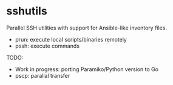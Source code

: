 # sshutils

Parallel SSH utilities with support for Ansible-like inventory files.

- prun: execute local scripts/binaries remotely
- pssh: execute commands

TODO:
- Work in progress: porting Paramiko/Python version to Go
- pscp: parallal transfer
